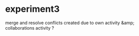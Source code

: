 # experiment3
merge and resolve conflicts created due to own activity &amp;amp; collaborations activity ?
